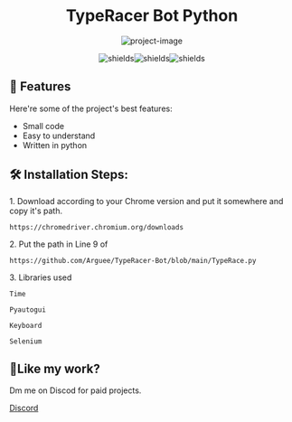<h1 align="center" id="title">TypeRacer Bot Python</h1>

<p align="center"><img src="https://socialify.git.ci/Arguee/TypeRacer-Bot/image?description=1&amp;descriptionEditable=Typeracer%20bot%20made%20to%20destroy%20peoples%20on%20typeracing&amp;language=1&amp;name=1&amp;owner=1&amp;theme=Light" alt="project-image"></p>

<p align="center"><img src="https://img.shields.io/github/issues/Arguee/TypeRacer-Bot?color=red&amp;label=Issues" alt="shields"><img src="https://img.shields.io/github/forks/Arguee/TypeRacer-Bot?label=Forks" alt="shields"><img src="https://img.shields.io/github/stars/Arguee/TypeRacer-Bot?color=yellow&amp;label=Stars" alt="shields"></p>

  
  
<h2>🧐 Features</h2>

Here're some of the project's best features:

*   Small code
*   Easy to understand
*   Written in python

<h2>🛠️ Installation Steps:</h2>

<p>1. Download according to your Chrome version and put it somewhere and copy it's path.</p>

```
https://chromedriver.chromium.org/downloads 
```

<p>2. Put the path in Line 9 of</p>

```
https://github.com/Arguee/TypeRacer-Bot/blob/main/TypeRace.py
```

<p>3. Libraries used</p>

```
Time
```

```
Pyautogui
```

```
Keyboard
```

```
Selenium
```

<h2>💖Like my work?</h2>

Dm me on Discod for paid projects.<p>[Discord](https://discordapp.com/users/842978764690030593)</p>
